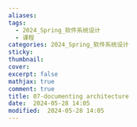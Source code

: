 ```yaml
---
aliases: 
tags:
  - 2024_Spring_软件系统设计
  - 课程
categories: 2024_Spring_软件系统设计
sticky:
thumbnail:
cover: 
excerpt: false
mathjax: true
comment: true
title: 07-documenting architecture
date:  2024-05-28 14:05
modified:  2024-05-28 14:05
---
```


 